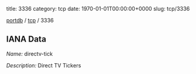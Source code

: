 title: 3336
category: tcp
date: 1970-01-01T00:00:00+0000
slug: tcp/3336

[portdb](/) / [tcp](/category/tcp.html) / 3336


## IANA Data

_Name:_ directv-tick

_Description:_ Direct TV Tickers

